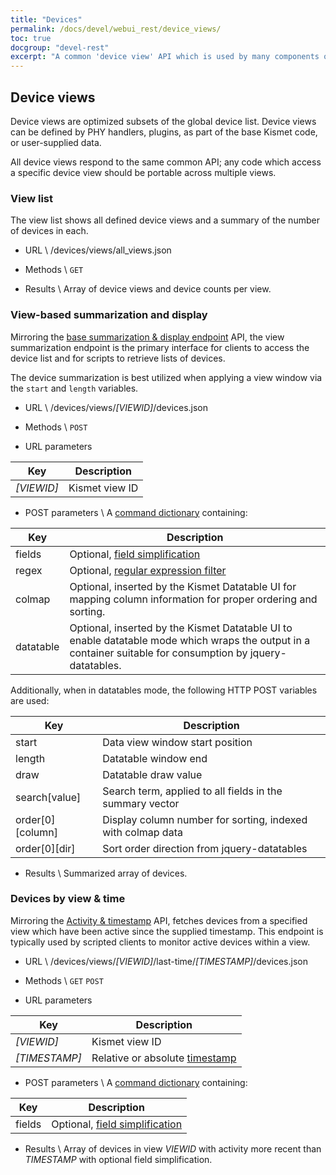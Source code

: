 ```yaml
---
title: "Devices"
permalink: /docs/devel/webui_rest/device_views/
toc: true
docgroup: "devel-rest"
excerpt: "A common 'device view' API which is used by many components of Kismet to present different views of the device data while retaining identical API calls."
---
```


## Device views
Device views are optimized subsets of the global device list.  Device views can be defined by PHY handlers, plugins, as part of the base Kismet code, or user-supplied data.

All device views respond to the same common API; any code which access a specific device view should be portable across multiple views.

### View list
The view list shows all defined device views and a summary of the number of devices in each.

* URL \\
        /devices/views/all_views.json

* Methods \\
        `GET`

* Results \\
        Array of device views and device counts per view.

### View-based summarization and display
Mirroring the [base summarization & display endpoint](/docs/devel/webui_reset/devices/#summarization--display) API, the view summarization endpoint is the primary interface for clients to access the device list and for scripts to retrieve lists of devices.

The device summarization is best utilized when applying a view window via the `start` and `length` variables.

* URL \\
        /devices/views/*[VIEWID]*/devices.json

* Methods \\
`POST`

* URL parameters

| Key | Description |
| --- | ----------- |
| *[VIEWID]* | Kismet view ID |

* POST parameters \\
A [command dictionary](/docs/devel/webui_rest/commands/) containing:

| Key     | Description                                           |
| ------- | ----------------------------------------------------- |
| fields  | Optional, [field simplification](/docs/devel/webui_rest/commands/#field-specifications) |
| regex   | Optional, [regular expression filter](/docs/devel/webui_rest/commands/#regex-filters) |
| colmap  | Optional, inserted by the Kismet Datatable UI for mapping column information for proper ordering and sorting. |
| datatable | Optional, inserted by the Kismet Datatable UI to enable datatable mode which wraps the output in a container suitable for consumption by jquery-datatables. |

Additionally, when in datatables mode, the following HTTP POST variables are used:

| Key | Description |
| --- | ---- |
| start  | Data view window start position |
| length | Datatable window end |
| draw   | Datatable draw value |
| search[value] | Search term, applied to all fields in the summary vector |
| order\[0\]\[column\] | Display column number for sorting, indexed with colmap data |
| order\[0\]\[dir\] | Sort order direction from jquery-datatables |

* Results \\
        Summarized array of devices.  

### Devices by view & time
Mirroring the [Activity & timestamp](/docs/devel/webui_rest/devices/#activity--timestamp) API, fetches devices from a specified view which have been active since the supplied timestamp.  This endpoint is typically used by scripted clients to monitor active devices within a view.

* URL \\
        /devices/views/*[VIEWID]*/last-time/*[TIMESTAMP]*/devices.json

* Methods \\
        `GET` `POST`

* URL parameters

| Key | Description |
| --- | ----------- |
| *[VIEWID]* | Kismet view ID |
| *[TIMESTAMP]* | Relative or absolute [timestamp](/docs/devel/webui_rest/commands/#timestamp) |

* POST parameters \\
A [command dictionary](/docs/devel/webui_rest/commands/) containing:

| Key | Description |
| --- | ----------- |
| fields  | Optional, [field simplification](/docs/devel/webui_rest/commands/#field-specifications) |

* Results \\
        Array of devices in view *VIEWID* with activity more recent than *TIMESTAMP* with optional field simplification.


